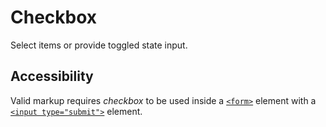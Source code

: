 # Checkbox

Select items or provide toggled state input.

## Accessibility

Valid markup requires *checkbox* to be used inside a [`<form>`](https://developer.mozilla.org/en-US/docs/Web/HTML/Element/form) element with a [`<input type="submit">`](https://developer.mozilla.org/en-US/docs/Web/HTML/Element/input/submit) element.
